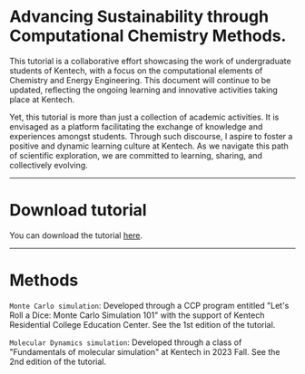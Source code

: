 # Advancing Sustainability through Computational Chemistry Methods.


This tutorial is a collaborative effort showcasing the work of undergraduate students of Kentech, with a focus on the computational elements of Chemistry and Energy Engineering. This document will continue to be updated, reflecting the ongoing learning and innovative activities taking place at Kentech.


Yet, this tutorial is more than just a collection of academic activities. It is envisaged as a platform facilitating the exchange of knowledge and experiences amongst students. Through such discourse, I aspire to foster a positive and dynamic learning culture at Kentech. As we navigate this path of scientific exploration, we are committed to learning, sharing, and collectively evolving.

---
# Download tutorial
You can download the tutorial [here](https://sites.google.com/kentech.ac.kr/kimgroup/tutorial).

---
# Methods
```Monte Carlo simulation```: Developed through a CCP program entitled "Let's Roll a Dice: Monte Carlo Simulation 101" with the support of Kentech Residential College Education Center. See the 1st edition of the tutorial.

```Molecular Dynamics simulation```: Developed through a class of "Fundamentals of molecular simulation" at Kentech in 2023 Fall. See the 2nd edition of the tutorial.
